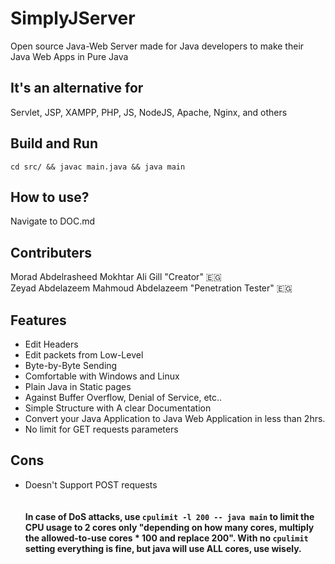 # SimplyJServer
Open source Java-Web Server made for Java developers to make their Java Web Apps in Pure Java

## It's an alternative for
Servlet, JSP, XAMPP, PHP, JS, NodeJS, Apache, Nginx, and others

## Build and Run
`cd src/ && javac main.java && java main`

## How to use?
Navigate to DOC.md

## Contributers
Morad Abdelrasheed Mokhtar Ali Gill "Creator" 🇪🇬<br>
Zeyad Abdelazeem Mahmoud Abdelazeem "Penetration Tester" 🇪🇬

## Features
- Edit Headers
- Edit packets from Low-Level
- Byte-by-Byte Sending
- Comfortable with Windows and Linux
- Plain Java in Static pages
- Against Buffer Overflow, Denial of Service, etc..
- Simple Structure with A clear Documentation
- Convert your Java Application to Java Web Application in less than 2hrs.
- No limit for GET requests parameters

## Cons
- Doesn't Support POST requests
<br><br><br>
**In case of DoS attacks, use `cpulimit -l 200 -- java main` to limit the CPU usage to 2 cores only "depending on how many cores, multiply the allowed-to-use cores * 100 and replace 200". With no `cpulimit` setting everything is fine, but java will use ALL cores, use wisely.**
